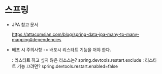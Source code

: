 # 스프링



- JPA 참고 문서

  https://attacomsian.com/blog/spring-data-jpa-many-to-many-mapping#dependencies

- 배포 시 주의사항 -> 배포시 리스타트 기능을 꺼야 한다.

  : 리스타트 하고 싶지 않은 리소스는? spring.devtools.restart.exclude
  : 리스타트 기능 끄려면? spring.devtools.restart.enabled=false